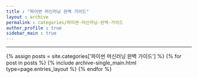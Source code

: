 ```yaml
---
title : "파이썬 머신러닝 완벽 가이드"
layout : archive
permalink : categories/파이썬-머신러닝-완벽-가이드
author_profile : true
sidebar_main : true
---
```

<!-- 공백이 포함되어 있는 카테고리 이름의 경우 site.categories['a b c'] 이런식으로! -->

***

{% assign posts = site.categories['파이썬 머신러닝 완벽 가이드'] %} <!-- site.categories.example -->
{% for post in posts %} {% include archive-single_main.html type=page.entries_layout %} {% endfor %}
